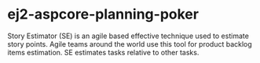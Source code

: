 # ej2-aspcore-planning-poker
Story Estimator (SE) is an agile based effective technique used to estimate story points. Agile teams around the world use this tool for product backlog items estimation. SE estimates tasks relative to other tasks.
